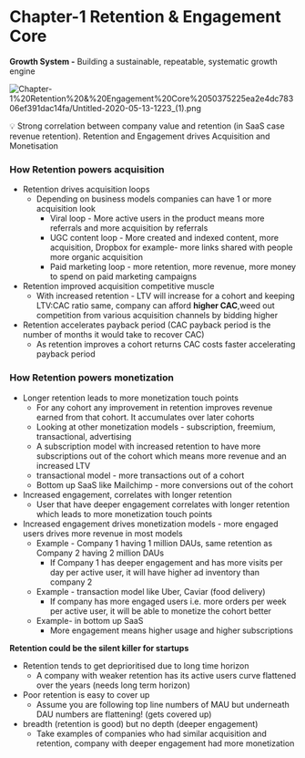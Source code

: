 # Chapter-1 Retention & Engagement Core

**Growth System -** Building a sustainable, repeatable, systematic growth engine

![Chapter-1%20Retention%20&%20Engagement%20Core%2050375225ea2e4dc78306ef391dac14fa/Untitled-2020-05-13-1223_(1).png](Chapter-1%20Retention%20&%20Engagement%20Core%2050375225ea2e4dc78306ef391dac14fa/Untitled-2020-05-13-1223_(1).png)

<aside>
💡 Strong correlation between company value and retention (in SaaS case revenue retention). Retention and Engagement drives Acquisition and Monetisation

</aside>

### **How Retention powers acquisition**

- Retention drives acquisition loops
    - Depending on business models companies can have 1 or more acquisition look
        - Viral loop - More active users in the product means more referrals and more acquisition by referrals
        - UGC content loop - More created and indexed content, more acquisition, Dropbox for example- more links shared with people more organic acquisition
        - Paid marketing loop - more retention, more revenue, more money to spend on paid marketing campaigns
- Retention improved acquisition competitive muscle
    - With increased retention - LTV will increase for a cohort and keeping LTV:CAC ratio same, company can afford **higher CAC**,weed out competition from various acquisition channels by bidding higher
- Retention accelerates payback period (CAC payback period is the number of months it would take to recover CAC)
    - As retention improves a cohort returns CAC costs faster accelerating payback period
    

### How Retention powers monetization

- Longer retention leads to more monetization touch points
    - For any cohort any improvement in retention improves revenue earned from that cohort. It accumulates over later cohorts
    - Looking at other monetization models - subscription, freemium, transactional, advertising
    - A subscription model with increased retention to have more subscriptions out of the cohort which means more revenue and an increased LTV
    - transactional model - more transactions out of a cohort
    - Bottom up SaaS like Mailchimp - more conversions out of the cohort
- Increased engagement, correlates with longer retention
    - User that have deeper engagement correlates with longer retention which leads to more monetization touch points
- Increased engagement drives monetization models - more engaged users drives more revenue in most models
    - Example - Company 1 having 1 million DAUs, same retention as Company 2 having 2 million DAUs
        - If Company 1 has deeper engagement and has more visits per day per active user, it will have higher ad inventory than company 2
    - Example - transaction model like Uber, Caviar (food delivery)
        - If company has more engaged users i.e. more orders per week per active user, it will be able to monetize the cohort better
    - Example- in bottom up SaaS
        - More engagement means higher usage and higher subscriptions

**Retention could be the silent killer for startups**

- Retention tends to get deprioritised due to long time horizon
    - A company with weaker retention has its active users curve flattened over the years (needs long term horizon)
- Poor retention is easy to cover up
    - Assume you are following top line numbers of MAU but underneath DAU numbers are flattening!  (gets covered up)
- breadth (retention is good) but no depth (deeper engagement)
    - Take examples of companies who had similar acquisition and retention, company with deeper engagement had more monetization